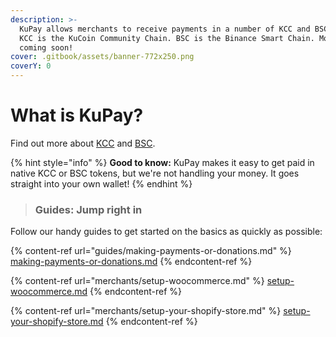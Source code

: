 ```yaml
---
description: >-
  KuPay allows merchants to receive payments in a number of KCC and BSC tokens.
  KCC is the KuCoin Community Chain. BSC is the Binance Smart Chain. More chains
  coming soon!
cover: .gitbook/assets/banner-772x250.png
coverY: 0
---
```


# What is KuPay?

Find out more about [KCC](https://www.kcc.io/) and [BSC](https://academy.binance.com/en/articles/connecting-metamask-to-binance-smart-chain).

{% hint style="info" %}
**Good to know:** KuPay makes it easy to get paid in native KCC or BSC tokens, but we're not handling your money. It goes straight into your own wallet!
{% endhint %}

> ### Guides: Jump right in

Follow our handy guides to get started on the basics as quickly as possible:

{% content-ref url="guides/making-payments-or-donations.md" %}
[making-payments-or-donations.md](guides/making-payments-or-donations.md)
{% endcontent-ref %}

{% content-ref url="merchants/setup-woocommerce.md" %}
[setup-woocommerce.md](merchants/setup-woocommerce.md)
{% endcontent-ref %}

{% content-ref url="merchants/setup-your-shopify-store.md" %}
[setup-your-shopify-store.md](merchants/setup-your-shopify-store.md)
{% endcontent-ref %}
